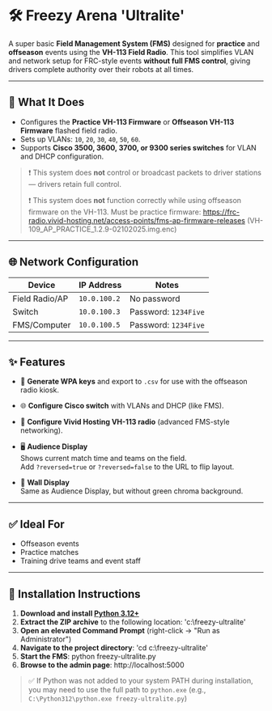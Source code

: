 # 🛠️ Freezy Arena 'Ultralite'

A super basic **Field Management System (FMS)** designed for **practice** and **offseason** events using the **VH-113 Field Radio**. This tool simplifies VLAN and network setup for FRC-style events **without full FMS control**, giving drivers complete authority over their robots at all times.

---

## 🔧 What It Does

- Configures the **Practice VH-113 Firmware** or **Offseason VH-113 Firmware** flashed field radio.
- Sets up VLANs: `10`, `20`, `30`, `40`, `50`, `60`.
- Supports **Cisco 3500, 3600, 3700, or 9300 series switches** for VLAN and DHCP configuration.

> ❗ This system does **not** control or broadcast packets to driver stations — drivers retain full control.
> 
> ❗ This system does **not** function correctly while using offseason firmware on the VH-113. Must be practice firmware: https://frc-radio.vivid-hosting.net/access-points/fms-ap-firmware-releases (VH-109_AP_PRACTICE_1.2.9-02102025.img.enc)

---

## 🌐 Network Configuration

| Device         | IP Address    | Notes                  |
|----------------|---------------|-------------------------|
| Field Radio/AP | `10.0.100.2`  | No password             |
| Switch         | `10.0.100.3`  | Password: `1234Five`    |
| FMS/Computer   | `10.0.100.5`  | Password: `1234Five`    |

---

## ✨ Features

- 🔑 **Generate WPA keys** and export to `.csv` for use with the offseason radio kiosk.
- 🌐 **Configure Cisco switch** with VLANs and DHCP (like FMS).
- 📡 **Configure Vivid Hosting VH-113 radio** (advanced FMS-style networking).
- 🖥️ **Audience Display**  
  Shows current match time and teams on the field.  
  Add `?reversed=true` or `?reversed=false` to the URL to flip layout.

- 🧱 **Wall Display**  
  Same as Audience Display, but without green chroma background.

---

## ✅ Ideal For

- Offseason events  
- Practice matches  
- Training drive teams and event staff

---

## 🧩 Installation Instructions

1. **Download and install [Python 3.12+](https://www.python.org/downloads/)**
2. **Extract the ZIP archive** to the following location: 'c:\freezy-ultralite'
3. **Open an elevated Command Prompt** (right-click → "Run as Administrator")
4. **Navigate to the project directory**: 'cd c:\freezy-ultralite'
5. **Start the FMS**: python freezy-ultralite.py
6. **Browse to the admin page**: http://localhost:5000
> ✅ If Python was not added to your system PATH during installation, you may need to use the full path to `python.exe` (e.g., `C:\Python312\python.exe freezy-ultralite.py`)

